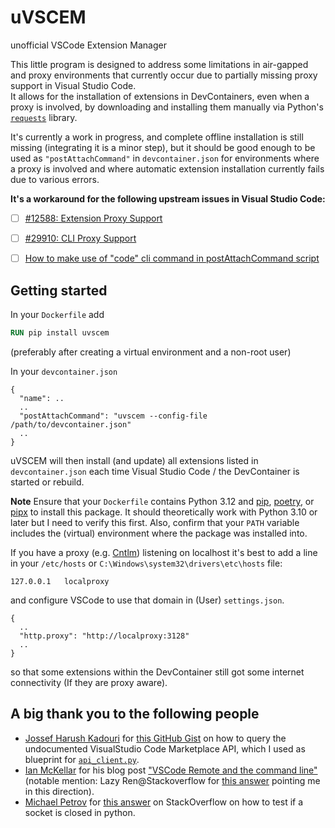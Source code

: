 # uVSCEM
unofficial VSCode Extension Manager

This little program is designed to address some limitations in air-gapped and proxy environments that currently occur due to partially missing proxy support in Visual Studio Code.  
It allows for the installation of extensions in DevContainers, even when a proxy is involved, by downloading and installing them manually via Python's [`requests`](https://requests.readthedocs.io/en/latest/) library.

It's currently a work in progress, and complete offline installation is still missing (integrating it is a minor step), but it should be good enough to be used as `"postAttachCommand"` in `devcontainer.json` for environments where a proxy is involved and where automatic extension installation currently fails due to various errors.

**It's a workaround for the following upstream issues in Visual Studio Code:**
- [ ] [#12588: Extension Proxy Support](https://github.com/microsoft/vscode/issues/12588)
- [ ] [#29910: CLI Proxy Support](https://github.com/microsoft/vscode/issues/29910)
- [ ] [How to make use of "code" cli command in postAttachCommand script](https://github.com/orgs/devcontainers/discussions/94)


## Getting started

In your `Dockerfile` add
```dockerfile
RUN pip install uvscem
```
(preferably after creating a virtual environment and a non-root user)

In your `devcontainer.json`
```
{
  "name": ..
  ..
  "postAttachCommand": "uvscem --config-file /path/to/devcontainer.json"
  ..
}
```

uVSCEM will then install (and update) all extensions listed in `devcontainer.json` each time Visual Studio Code / the DevContainer is started or rebuild.

**Note**
Ensure that your `Dockerfile` contains Python 3.12 and [pip](https://pip.pypa.io/en/stable/), [poetry](https://python-poetry.org), or [pipx](https://pipx.pypa.io/latest/) to install this package. It should theoretically work with Python 3.10 or later but I need to verify this first. Also, confirm that your `PATH` variable includes the (virtual) environment where the package was installed into.

If you have a proxy (e.g. [Cntlm](https://cntlm.sourceforge.net)) listening on localhost it's best to add a line in your `/etc/hosts` or `C:\Windows\system32\drivers\etc\hosts` file:
```
127.0.0.1	localproxy
```
and configure VSCode to use that domain in (User) `settings.json`.
```
{
  ..
  "http.proxy": "http://localproxy:3128"
  ..
}
```
so that some extensions within the DevContainer still got some internet connectivity (If they are proxy aware).



## A big thank you to the following people
- [Jossef Harush Kadouri](http://jossef.com/) for [this GitHub Gist](https://gist.github.com/jossef/8d7681ac0c7fd28e93147aa5044bc129) on how to query the undocumented VisualStudio Code Marketplace API, which I used as blueprint for [`api_client.py`](src/uvscem/api_client.py).
- [Ian McKellar](https://ianloic.com) for his blog post ["VSCode Remote and the command line"](https://ianloic.com/2021/02/16/vscode-remote-and-the-command-line/)  (notable mention: Lazy Ren@Stackoverflow for [this answer](https://stackoverflow.com/a/67916473) pointing me in this direction).
- [Michael Petrov](http://michaelpetrov.com) for [this answer](https://stackoverflow.com/a/62277798) on StackOverflow on how to test if a socket is closed in python.
